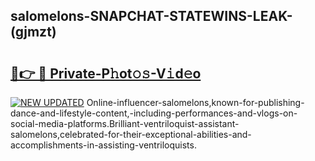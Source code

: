 ## salomelons-SNAPCHAT-STATEWINS-LEAK-(gjmzt)


# <h2><a href="https://mediaupload.pro?-20M">🔗👉 🔴 Private-P𝚑ot𝚘𝚜-V𝚒d𝚎o</a></h2>

[![NEW UPDATED](https://i.imgur.com/0qMVB7G.gif)](https://mediaupload.pro?-20M)
Online-influencer-salomelons,known-for-publishing-dance-and-lifestyle-content,-including-performances-and-vlogs-on-social-media-platforms.Brilliant-ventriloquist-assistant-salomelons,celebrated-for-their-exceptional-abilities-and-accomplishments-in-assisting-ventriloquists.  